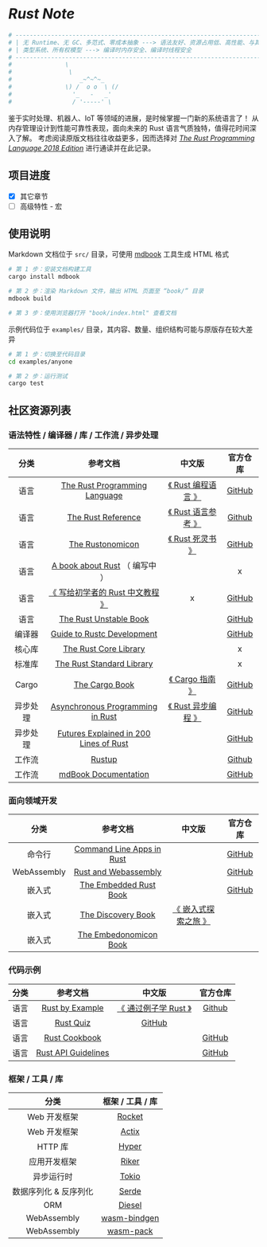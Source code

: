 # *Rust Note*

```bash
# ----------------------------------------------------------------------------------
# | 无 Runtime、无 GC、多范式、零成本抽象 ---> 语法友好、资源占用低、高性能、与其他语言轻松集成 |
# | 类型系统、所有权模型 ---> 编译时内存安全、编译时线程安全                                |
# ----------------------------------------------------------------------------------
#               \
#                \
#                   _~^~^~_
#               \) /  o o  \ (/
#                 '_   -   _'
#                 / '-----' \
```

鉴于实时处理、机器人、IoT 等领域的进展，是时候掌握一门新的系统语言了！
从内存管理设计到性能可靠性表现，面向未来的 Rust 语言气质独特，值得花时间深入了解。
考虑阅读原版文档往往收益更多，因而选择对 [*The Rust Programming Language 2018 Edition*](https://doc.rust-lang.org/stable/book/) 进行通读并在此记录。

## 项目进度

- [x] 其它章节
- [ ] 高级特性 - 宏

## 使用说明

Markdown 文档位于 `src/` 目录，可使用 [mdbook](https://crates.io/crates/mdbook) 工具生成 HTML 格式

```bash
# 第 1 步：安装文档构建工具
cargo install mdbook

# 第 2 步：渲染 Markdown 文件，输出 HTML 页面至 “book/” 目录
mdbook build

# 第 3 步：使用浏览器打开 "book/index.html" 查看文档
```

示例代码位于 `examples/` 目录，其内容、数量、组织结构可能与原版存在较大差异

```bash
# 第 1 步：切换至代码目录
cd examples/anyone

# 第 2 步：运行测试
cargo test
```

## 社区资源列表

### 语法特性 / 编译器 / 库 / 工作流 / 异步处理

|  分类  |  参考文档  |  中文版 | 官方仓库 |
|  :---:  | :---:  |  :---:   | :---: |
| 语言  | [The Rust Programming Language](https://doc.rust-lang.org/stable/book/)  | [《 Rust 编程语言 》](https://rustlang-cn.org/office/rust/book/)  | [GitHub](https://github.com/rust-lang/book)
| 语言  | [The Rust Reference](https://doc.rust-lang.org/reference/introduction.html) | [《 Rust 语言参考 》](https://rustlang-cn.org/office/rust/reference/)| [Github](https://github.com/rust-lang/reference)
| 语言  | [The Rustonomicon](https://doc.rust-lang.org/nomicon/index.html) | [《 Rust 死灵书 》](https://rustlang-cn.org/office/rust/advrust/)| [GitHub](https://github.com/rust-lang/nomicon)
| 语言  | [A book about Rust](https://www.notion.so/A-book-about-Rust-a51507cd17bb4c379d705a4f282425d6) （ 编写中 ） || x
| 语言  | [《 写给初学者的 Rust 中文教程 》](https://rustcc.gitbooks.io/rustprimer/content/)| x | [GitHub]((https://github.com/rustcc/RustPrimer))
| 语言  | [The Rust Unstable Book](https://doc.rust-lang.org/nightly/unstable-book/) || [GitHub](https://github.com/rust-lang/rust/tree/master/src/doc/unstable-book)
| 编译器 | [Guide to Rustc Development](https://rustc-dev-guide.rust-lang.org/) ||[GitHub](https://github.com/rust-lang/rustc-dev-guide)
| 核心库 | [The Rust Core Library](https://doc.rust-lang.org/core/index.html) || x
| 标准库 | [The Rust Standard Library](https://doc.rust-lang.org/std/index.html) || x
| Cargo | [The Cargo Book](https://doc.rust-lang.org/cargo/index.html) | [《 Cargo 指南 》](https://rustlang-cn.org/office/rust/cargo/)  | [GitHub](https://github.com/rust-lang/cargo/tree/master/src/doc)
| 异步处理 | [Asynchronous Programming in Rust](https://rust-lang.github.io/async-book/) | [《 Rust 异步编程 》](https://rustlang-cn.org/office/rust/async-rust/)| [GitHub](https://github.com/rust-lang/async-book)
| 异步处理 | [Futures Explained in 200 Lines of Rust](https://cfsamson.github.io/books-futures-explained/introduction.html) | | [GitHub](https://github.com/cfsamson/books-futures-explained)
| 工作流  | [Rustup](https://github.com/rust-lang/rustup) || [Github](https://github.com/rust-lang/rustup)
| 工作流  | [mdBook Documentation](https://rust-lang.github.io/mdBook/)| | [GitHub](https://github.com/rust-lang/mdBook)

### 面向领域开发

|  分类        |  参考文档  |  中文版 | 官方仓库 |
|  :---:        |      :---:  |  :---:   | :---: |
| 命令行    | [Command Line Apps in Rust](https://rust-lang-nursery.github.io/cli-wg/index.html)||[GitHub](https://github.com/rust-lang-nursery/cli-wg)
| WebAssembly | [Rust and Webassembly](https://rustwasm.github.io/docs/book/)|| [GitHub](https://github.com/rustwasm/book)
| 嵌入式       | [The Embedded Rust Book](https://rust-embedded.github.io/book/) || [GitHub](https://github.com/rust-embedded/book  )
| 嵌入式       | [The Discovery Book](https://rust-embedded.github.io/discovery/)| [《 嵌入式探索之旅 》](https://rustlang-cn.org/office/iot/discovery/) |
| 嵌入式       | [The Embedonomicon Book](https://docs.rust-embedded.org/embedonomicon/)||

### 代码示例

|  分类  |  参考文档  |  中文版 | 官方仓库 |
|  :---:  | :---:  |  :---:   | :---: |
| 语言  | [Rust by Example](https://doc.rust-lang.org/rust-by-example/index.html) | [《 通过例子学 Rust 》](https://github.com/rust-lang-cn/rust-by-example-cn)| [Github](https://github.com/rust-lang/rust-by-example)
| 语言  | [Rust Quiz](https://dtolnay.github.io/rust-quiz/1)| [GitHub](https://github.com/RustStudy/rust_daily_news/tree/master/RustQuiz)|
| 语言  | [Rust Cookbook](https://rust-lang-nursery.github.io/rust-cookbook/intro.html)| | [GitHub](https://github.com/rust-lang-nursery/rust-cookbook)
| 语言  | [Rust API Guidelines](https://rust-lang.github.io/api-guidelines/about.html) | | [GitHub](https://github.com/rust-lang/api-guidelines)

### 框架 / 工具 / 库

|  分类 |  框架 / 工具 / 库 |
|  :---:  | :---:  |
| Web 开发框架 | [Rocket](https://rocket.rs/)
| Web 开发框架 | [Actix](https://actix.rs/)
| HTTP 库 | [Hyper](https://github.com/hyperium/hyper)
| 应用开发框架  | [Riker](https://riker.rs/)
| 异步运行时   | [Tokio](https://tokio.rs/)
| 数据序列化 & 反序列化 | [Serde](https://github.com/serde-rs/serde)
| ORM | [Diesel](https://diesel.rs/)
| WebAssembly | [wasm-bindgen](https://github.com/rustwasm/wasm-bindgen)
| WebAssembly | [wasm-pack](https://github.com/rustwasm/wasm-pack)
